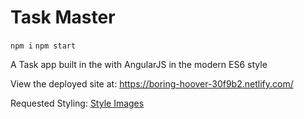 # Task Master

`npm i`
`npm start`

A Task app built in the with AngularJS in the modern ES6 style

View the deployed site at: https://boring-hoover-30f9b2.netlify.com/

Requested Styling: [Style Images](http://imgur.com/a/heFa1)
